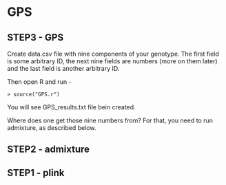 # GPS

## STEP3 - GPS

Create data.csv file with nine components of your genotype. The first field is some 
arbitrary ID, the next nine fields are numbers (more on them later) and the last field is another 
arbitrary ID.

Then open R and run - 

~~~~~~
> source("GPS.r")
~~~~~~

You will see GPS_results.txt file bein created. 


Where does one get those nine numbers from? For that, you need to run admixture, as 
described below.


## STEP2  - admixture


## STEP1 - plink


